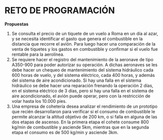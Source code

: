 # RETO DE PROGRAMACIÓN
**Propuestas**

1. Se consulta el precio de un tiquete de un vuelo a Roma en un día al azar, y se necesita identificar el gasto que genera el combustible en la distancia que recorre el avión. Para luego hacer una comparación de la venta de tiquetes y los gastos en combustible y confirmar si el vuelo fue rentable para la aerolínea. 
2. Se requiere hacer el registro del mantenimiento de la aeronave de tipo A350-900 para poder autorizar su operación. A dichas aeronaves se les debe hacer un chequeo de mantenimiento del sistema hidráulico cada 600 horas de vuelo, y del sistema eléctrico, cada 400 horas, y además del sistema de aire acondicionado. Si hay una falla en el sistema hidráulico se debe hacer una reparación frenando la operación 2 días, en el sistema eléctrico de 3 días, pero si hay una falla en el sistema de aire acondicionado, el avión puede operar, pero con la restricción de volar hasta los 10.000 pies. 
3. Una empresa de cohetería desea analizar el rendimiento de un prototipo que recién desarrollaron para verificar si el consumo de combustible le permite alcanzar la altitud objetivo de 200 km, o si falla en alguna de las dos etapas de ascenso. En la primera etapa el cohete consume 800 kg/min de combustible y asciende 5km, mientras que en la segunda etapa el consumo es de 500 kg/min y asciende 3km.

